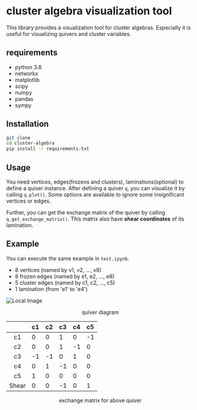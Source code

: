 # cluster algebra visualization tool

This library provides a visualization tool for cluster algebras. 
Especially it is useful for visualizing quivers and cluster variables.

## requirements

- python 3.8
- networkx
- matplotlib
- scipy
- numpy
- pandas
- sympy

## Installation

```bash
git clone
cd cluster-algebra
pip install -r requirements.txt
```

## Usage

You need vertices, edges(frozens and clusters), laminations(optional) to define a quiver instance. 
After defining a quiver `q`, you can visualize it by calling `q.plot()`. Some options are available to ignore some insignificant vertices or edges.

Further, you can get the exchange matrix of the quiver by calling `q.get_exchange_matrix()`. This matrix also have **shear coordinates** of its lamination.

## Example

You can execute the same example in `test.ipynb`.

* 8 vertices (named by v1, v2, ..., v8)
* 8 frozen edges (named by e1, e2, ..., e8)
* 5 cluster edges (named by c1, c2, ..., c5)
* 1 lamination (from 'e1' to 'e4')

![Local Image](resource/quiver.png)
<p style="text-align: center;">quiver diagram</p>

|  | c1 | c2 | c3 | c4 | c5 |
|:----:| :--- | :--- | :--- | :--- | :--- |
| c1 | 0 | 0 | 1 | 0 | -1 |
| c2 | 0 | 0 | 1 | -1 | 0 |
| c3 | -1 | -1 | 0 | 1 | 0 |
| c4 | 0 | 1 | -1 | 0 | 0 |
| c5 | 1 | 0 | 0 | 0 | 0 |
| Shear | 0 | 0 | -1 | 0 | 1 |

<p style="text-align: center;">exchange matrix for above quiver</p>
